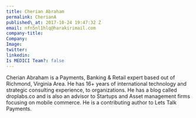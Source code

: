```yaml
---
title: Cherian Abraham
permalink: CherianA
published\_at: 2017-10-24 19:47:32 Z
email: nfn5nl1hlq@harakirimail.com
company-title: 
Company: 
Image: 
twitter: 
linkedin: 
Is MEDICI Team?: false
---
```


Cherian Abraham is a Payments, Banking &amp; Retail expert based out of Richmond, Virginia Area. He has 16+ years of international technology and strategic consulting experience, to organizations. He has a blog called droplabs.co and is also an advisor to Startups and Asset management firms focusing on mobile commerce. He is a contributing author to Lets Talk Payments.